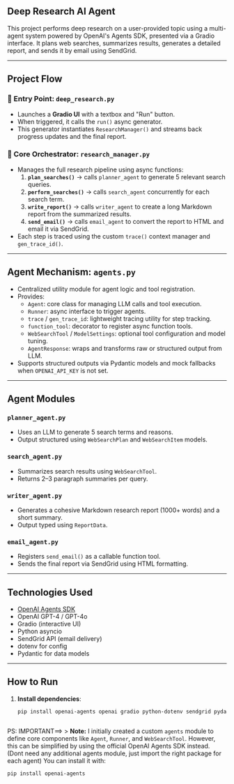 ## Deep Research AI Agent

This project performs deep research on a user-provided topic using a multi-agent system powered by OpenAI's Agents SDK, presented via a Gradio interface. It plans web searches, summarizes results, generates a detailed report, and sends it by email using SendGrid.

---

## Project Flow

### 🔹 Entry Point: `deep_research.py`
- Launches a **Gradio UI** with a textbox and "Run" button.
- When triggered, it calls the `run()` async generator.
- This generator instantiates `ResearchManager()` and streams back progress updates and the final report.

### 🔹 Core Orchestrator: `research_manager.py`
- Manages the full research pipeline using async functions:
  1. **`plan_searches()`** → calls `planner_agent` to generate 5 relevant search queries.
  2. **`perform_searches()`** → calls `search_agent` concurrently for each search term.
  3. **`write_report()`** → calls `writer_agent` to create a long Markdown report from the summarized results.
  4. **`send_email()`** → calls `email_agent` to convert the report to HTML and email it via SendGrid.
- Each step is traced using the custom `trace()` context manager and `gen_trace_id()`.

---

## Agent Mechanism: `agents.py`
- Centralized utility module for agent logic and tool registration.
- Provides:
  - `Agent`: core class for managing LLM calls and tool execution.
  - `Runner`: async interface to trigger agents.
  - `trace` / `gen_trace_id`: lightweight tracing utility for step tracking.
  - `function_tool`: decorator to register async function tools.
  - `WebSearchTool` / `ModelSettings`: optional tool configuration and model tuning.
  - `AgentResponse`: wraps and transforms raw or structured output from LLM.
- Supports structured outputs via Pydantic models and mock fallbacks when `OPENAI_API_KEY` is not set.

---

## Agent Modules

### `planner_agent.py`
- Uses an LLM to generate 5 search terms and reasons.
- Output structured using `WebSearchPlan` and `WebSearchItem` models.

### `search_agent.py`
- Summarizes search results using `WebSearchTool`.
- Returns 2–3 paragraph summaries per query.

### `writer_agent.py`
- Generates a cohesive Markdown research report (1000+ words) and a short summary.
- Output typed using `ReportData`.

### `email_agent.py`
- Registers `send_email()` as a callable function tool.
- Sends the final report via SendGrid using HTML formatting.

---

## Technologies Used

- [OpenAI Agents SDK](https://openai.github.io/openai-agents-python/)
- OpenAI GPT-4 / GPT-4o
- Gradio (interactive UI)
- Python asyncio
- SendGrid API (email delivery)
- dotenv for config
- Pydantic for data models

---

## How to Run

1. **Install dependencies**:
   ```bash
   pip install openai-agents openai gradio python-dotenv sendgrid pydantic



PS: IMPORTANT==> > **Note:** I initially created a custom `agents` module to define core components like `Agent`, `Runner`, and `WebSearchTool`. However, this can be simplified by using the official OpenAI Agents SDK instead. (Dont need any additional agents module, just import the right package for each agent)
You can install it with:

```bash
pip install openai-agents
